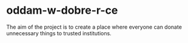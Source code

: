 # oddam-w-dobre-r-ce
The aim of the project is to create a place where everyone can donate unnecessary things to trusted institutions.
